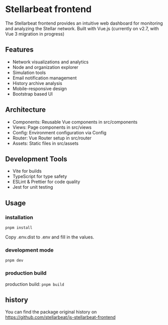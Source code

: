 # Stellarbeat frontend

The Stellarbeat frontend provides an intuitive web dashboard for monitoring and analyzing the Stellar network. Built with Vue.js (currently on v2.7, with Vue 3 migration in progress)

## Features
- Network visualizations and analytics
- Node and organization explorer
- Simulation tools
- Email notification management
- History archive analysis
- Mobile-responsive design
- Bootstrap based UI

## Architecture
- Components: Reusable Vue components in src/components
- Views: Page components in src/views
- Config: Environment configuration via Config
- Router: Vue Router setup in src/router
- Assets: Static files in src/assets

## Development Tools
- Vite for builds
- TypeScript for type safety
- ESLint & Prettier for code quality
- Jest for unit testing

## Usage

### installation

`pnpm install`

Copy .env.dist to .env and fill in the values.

### development mode

`pnpm dev`

### production build

production build: `pnpm build`

## history

You can find the package original history on
https://github.com/stellarbeat/js-stellarbeat-frontend
